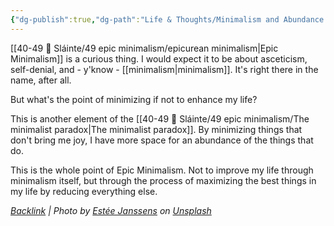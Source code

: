 ```yaml
---
{"dg-publish":true,"dg-path":"Life & Thoughts/Minimalism and Abundance.md","permalink":"/life-and-thoughts/minimalism-and-abundance/","title":"minimalism and abundance","tags":["epicminimalism"],"noteIcon":"","created":"2023-07-10T11:18:40","updated":"2023-08-15T13:39:31.802-04:00"}
---
```



[[40-49 🔅 Sláinte/49 epic minimalism/epicurean minimalism\|Epic Minimalism]] is a curious thing. I would expect it to be about asceticism, self-denial, and - y'know - [[minimalism\|minimalism]]. It's right there in the name, after all. 

But what's the point of minimizing if not to enhance my life? 

This is another element of the [[40-49 🔅 Sláinte/49 epic minimalism/The minimalist paradox\|The minimalist paradox]]. By minimizing things that don't bring me joy, I have more space for an abundance of the things that do.

This is the whole point of Epic Minimalism. Not to improve my life through minimalism itself, but through the process of maximizing the best things in my life by reducing everything else.





*[Backlink](https://unsplash.com/photos/0r3GWjxTr3g) | Photo by [Estée Janssens](https://unsplash.com/@esteejanssens?utm_source=Obsidian%20Image%20Inserter%20Plugin&utm_medium=referral) on [Unsplash](https://unsplash.com/?utm_source=Obsidian%20Image%20Inserter%20Plugin&utm_medium=referral)*
